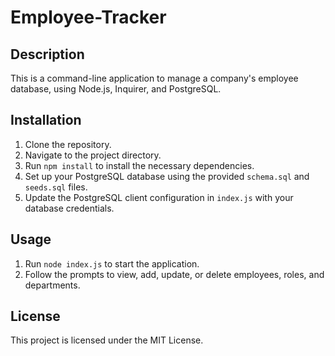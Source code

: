 # Employee-Tracker

## Description
This is a command-line application to manage a company's employee database, using Node.js, Inquirer, and PostgreSQL.

## Installation
1. Clone the repository.
2. Navigate to the project directory.
3. Run `npm install` to install the necessary dependencies.
4. Set up your PostgreSQL database using the provided `schema.sql` and `seeds.sql` files.
5. Update the PostgreSQL client configuration in `index.js` with your database credentials.

## Usage
1. Run `node index.js` to start the application.
2. Follow the prompts to view, add, update, or delete employees, roles, and departments.

## License
This project is licensed under the MIT License.
